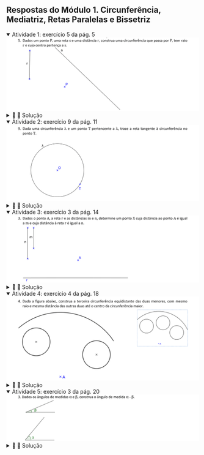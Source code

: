 <link rel="stylesheet" href="../../imagens/style.css">

<h2 id="inicio">Respostas do Módulo 1. Circunferência, Mediatriz, Retas Paralelas e Bissetriz</h2> 
  <details open><summary>Atividade 1: exercício 5 da pág. 5</summary>
  <img src="../../parte1/apos_dg_0005b.png" />
  <div class="combo"><details class="sub"><summary>&#x1f4cf; &#x1f4d0; Solução</summary>
	<p>Usando o conceito do lugar geométrico circunferência, você consegue resolver este exercício.</p>
	<img src="05_03_00.png"/>
	<figcaption>Como a circunferência passa por <b>P</b>, construímos a circunferência de centro em <b>P</b> e raio <b>r</b> para encontrar o centro da solução.</figcaption>
  </details></div></details>
  <details open><summary>Atividade 2: exercício 9 da pág. 11</summary>
  <img src="../../parte1/apos_dg_0011b.png" />
  <div class="combo"><details class="sub"><summary>&#x1f4cf; &#x1f4d0; Solução</summary>
	<p>Problema similar ao anterior. Você pode construir a reta <b>t</b> perpendicular ao segmento <b>OT</b> usando régua e compasso, ou o par de esquadros.</p>
	<img src="11_03_00.png"/>
	<figcaption></figcaption>
  </details></div></details>
  <details open><summary>Atividade 3: exercício 3 da pág. 14</summary>
  <img src="../../parte2/apos_dg_0014b.png" />
  <div class="combo"><details class="sub"><summary>&#x1f4cf; &#x1f4d0; Solução</summary>
	<p>Você pode fazer as construções com régua e compasso ou com esquadros e o compasso.</p>
	<img src="14_03_00.png"/>
	<figcaption>Para construir a reta paralela <b>s</b>, lembre-se de construir o segmento <b>BC &perp; r</b> para marcar o segmento <b>n</b>.</figcaption>
  </details></div></details>
  <details open><summary>Atividade 4: exercício 4 da pág. 18</summary>
  <img src="../../parte2/apos_dg_0018a.png" />
  <div class="combo"><details class="sub"><summary>&#x1f4cf; &#x1f4d0; Solução</summary>
	<p>Neste exercício, você pode usar a régua e o compasso como instrumentos auxiliares.</p>
	<img src="18_02_00.png"/>
	<figcaption>Você pode construir a bissetriz do <b>&angsph;BAC</b> ou a mediatriz de <b>BC</b>.</figcaption>
  </details></div></details>
  <details open><summary>Atividade 5: exercício 3 da pág. 20</summary>
  <img src="../../parte2/apos_dg_0020b.png" />
  <div class="combo"><details class="sub"><summary>&#x1f4cf; &#x1f4d0; Solução</summary>
	<p>Neste exercício, você pode usar a régua e o compasso como instrumentos auxiliares.</p>
	<img src="20_03_00.png"/>
	<figcaption>Lembre-se da construção que fizemos para transportar ângulos.</figcaption>
  </details></div></details>



